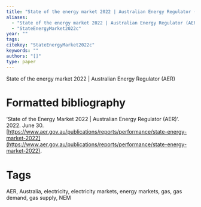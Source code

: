 ```yaml
---
title: "State of the energy market 2022 | Australian Energy Regulator (AER)"
aliases:
  - "State of the energy market 2022 | Australian Energy Regulator (AER)"
  - "StateEnergyMarket2022c"
year: ""
tags: 
citekey: "StateEnergyMarket2022c"
keywords: ""
authors: "[]"
type: paper
---
```

State of the energy market 2022 | Australian Energy Regulator (AER)

# Formatted bibliography

‘State of the Energy Market 2022 | Australian Energy Regulator (AER)’. 2022. June 30. [https://www.aer.gov.au/publications/reports/performance/state-energy-market-2022](https://www.aer.gov.au/publications/reports/performance/state-energy-market-2022).


# Tags
AER, Australia, electricity, electricity markets, energy markets, gas, gas demand, gas supply, NEM

